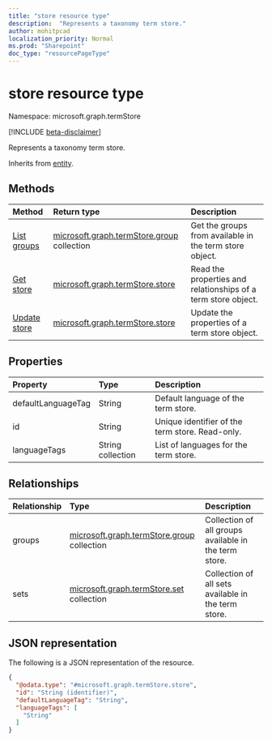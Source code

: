 ```yaml
---
title: "store resource type"
description:  "Represents a taxonomy term store."
author: mohitpcad
localization_priority: Normal
ms.prod: "Sharepoint"
doc_type: "resourcePageType"
---
```


# store resource type

Namespace: microsoft.graph.termStore

[!INCLUDE [beta-disclaimer](../../includes/beta-disclaimer.md)]

Represents a taxonomy term store.

Inherits from [entity](../resources/entity.md).

## Methods
|Method|Return type|Description
|:---|:---|:---
|[List groups](../api/termstore-list-groups.md)|[microsoft.graph.termStore.group](../resources/termstore-group.md) collection| Get the groups from available in the term store object.|
|[Get store](../api/termstore-store-get.md) | [microsoft.graph.termStore.store](../resources/termstore-store.md) | Read the properties and relationships of a term store object.
|[Update store](../api/termstore-store-update.md) | [microsoft.graph.termStore.store](../resources/termstore-store.md) | Update the properties of a term store object.|

## Properties
|Property|Type|Description
|:---|:---|:---
|defaultLanguageTag | String | Default language of the term store.
|id|String | Unique identifier of the term store. Read-only.
|languageTags | String collection | List of languages for the term store.

## Relationships
|Relationship|Type|Description
|:---|:---|:---
|groups |[microsoft.graph.termStore.group](../resources/termstore-group.md) collection | Collection of all groups available in the term store.
|sets | [microsoft.graph.termStore.set](../resources/termstore-set.md) collection | Collection of all sets available in the term store.


## JSON representation
The following is a JSON representation of the resource.
<!-- {
  "blockType": "resource",
  "keyProperty": "id",
  "@odata.type": "microsoft.graph.termStore.store",
  "baseType": "microsoft.graph.entity",
  "openType": false
}
-->
``` json
{
  "@odata.type": "#microsoft.graph.termStore.store",
  "id": "String (identifier)",
  "defaultLanguageTag": "String",
  "languageTags": [
    "String"
  ]  
}
```

<!--
{
  "type": "#page.annotation",
  "description": "TermStore is the top-level entity used for managing taxonomy for a client",
  "keywords": "termStore,facet,resource",
  "section": "documentation",
  "tocPath": "TermStore",
  "tocBookmarks": {
    "Resources/termStore.store": "#"
  },
  "suppressions": []
}
-->



